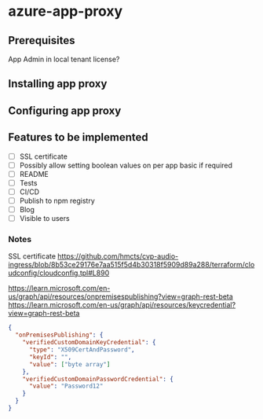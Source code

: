 # azure-app-proxy

## Prerequisites

App Admin in local tenant
license?

## Installing app proxy

## Configuring app proxy

## Features to be implemented

- [ ] SSL certificate
- [ ] Possibly allow setting boolean values on per app basic if required
- [ ] README
- [ ] Tests
- [ ] CI/CD
- [ ] Publish to npm registry
- [ ] Blog
- [ ] Visible to users

### Notes

SSL certificate
https://github.com/hmcts/cvp-audio-ingress/blob/8b53ce29176e7aa515f5d4b30318f5909d89a288/terraform/cloudconfig/cloudconfig.tpl#L890

https://learn.microsoft.com/en-us/graph/api/resources/onpremisespublishing?view=graph-rest-beta
https://learn.microsoft.com/en-us/graph/api/resources/keycredential?view=graph-rest-beta

```json
{
  "onPremisesPublishing": {
    "verifiedCustomDomainKeyCredential": {
      "type": "X509CertAndPassword",
      "keyId": "",
      "value": ["byte array"]
    },
    "verifiedCustomDomainPasswordCredential": {
      "value": "Password12"
    }
  }
}
```
